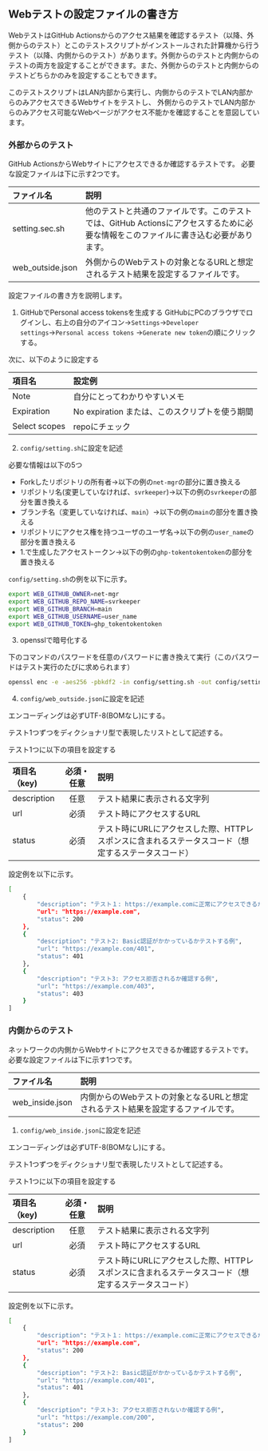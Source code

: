 ## Webテストの設定ファイルの書き方

WebテストはGitHub Actionsからのアクセス結果を確認するテスト（以降、外側からのテスト）とこのテストスクリプトがインストールされた計算機から行うテスト（以降、内側からのテスト）があります。外側からのテストと内側からのテストの両方を設定することができます。また、外側からのテストと内側からのテストどちらかのみを設定することもできます。

このテストスクリプトはLAN内部から実行し、内側からのテストでLAN内部からのみアクセスできるWebサイトをテストし、
外側からのテストでLAN内部からのみアクセス可能なWebページがアクセス不能かを確認することを意図しています。

### 外部からのテスト

GitHub ActionsからWebサイトにアクセスできるか確認するテストです。
必要な設定ファイルは下に示す2つです。

| ファイル名              | 説明                                                                |
|:------------------------|:--------------------------------------------------------------------|
|setting.sec.sh           | 他のテストと共通のファイルです。このテストでは、GitHub Actionsにアクセスするために必要な情報をこのファイルに書き込む必要があります。|
|web_outside.json         | 外側からのWebテストの対象となるURLと想定されるテスト結果を設定するファイルです。 | 


設定ファイルの書き方を説明します。

1. GitHubでPersonal access tokensを生成する
GitHubにPCのブラウザでログインし、右上の自分のアイコン→`Settings`→`Developer settings`→`Personal access tokens`
→`Generate new token`の順にクリックする。

次に、以下のように設定する

| 項目名        | 設定例                                         |
|:--------------|:-----------------------------------------------|
| Note          | 自分にとってわかりやすいメモ                   |
| Expiration    | No expiration または、このスクリプトを使う期間 |
| Select scopes | repoにチェック                                 |


2. `config/setting.sh`に設定を記述

必要な情報は以下の5つ
- Forkしたリポジトリの所有者→以下の例の`net-mgr`の部分に置き換える
- リポジトリ名(変更していなければ、`svrkeeper`)→以下の例の`svrkeeper`の部分を置き換える
- ブランチ名（変更していなければ、`main`）→以下の例の`main`の部分を置き換える
- リポジトリにアクセス権を持つユーザのユーザ名→以下の例の`user_name`の部分を置き換える
- 1.で生成したアクセストークン→以下の例の`ghp-tokentokentoken`の部分を置き換える

`config/setting.sh`の例を以下に示す。

```bash
export WEB_GITHUB_OWNER=net-mgr
export WEB_GITHUB_REPO_NAME=svrkeeper
export WEB_GITHUB_BRANCH=main
export WEB_GITHUB_USERNAME=user_name
export WEB_GITHUB_TOKEN=ghp_tokentokentoken
```

3. opensslで暗号化する

下のコマンドのパスワードを任意のパスワードに書き換えて実行（このパスワードはテスト実行のたびに求められます）
```bash
openssl enc -e -aes256 -pbkdf2 -in config/setting.sh -out config/setting.sec.sh -k パスワード
```

4. `config/web_outside.json`に設定を記述

エンコーディングは必ずUTF-8(BOMなし)にする。

テスト1つずつをディクショナリ型で表現したリストとして記述する。

テスト1つに以下の項目を設定する

| 項目名（key) | 必須・任意 |説明                                                                                                |
|:-------------|:----------:|:---------------------------------------------------------------------------------------------------|
| description  | 任意       | テスト結果に表示される文字列                                                                       |
| url          | 必須       | テスト時にアクセスするURL                                                                          |
| status       | 必須       | テスト時にURLにアクセスした際、HTTPレスポンスに含まれるステータスコード（想定するステータスコード）|

設定例を以下に示す。

```bash
[
	{
		"description": "テスト１: https://example.comに正常にアクセスできるか確認（ステータスコード200が正常）",
		"url": "https://example.com",
		"status": 200
	},
	{
		"description": "テスト2: Basic認証がかかっているかテストする例",
		"url": "https://example.com/401",
		"status": 401
	},
	{
		"description": "テスト3: アクセス拒否されるか確認する例",
		"url": "https://example.com/403",
		"status": 403
	}
]
```
### 内側からのテスト

ネットワークの内側からWebサイトにアクセスできるか確認するテストです。
必要な設定ファイルは下に示す1つです。

| ファイル名              | 説明                                                                |
|:------------------------|:--------------------------------------------------------------------| 
|web_inside.json         | 内側からのWebテストの対象となるURLと想定されるテスト結果を設定するファイルです。 | 


1. `config/web_inside.json`に設定を記述

エンコーディングは必ずUTF-8(BOMなし)にする。

テスト1つずつをディクショナリ型で表現したリストとして記述する。

テスト1つに以下の項目を設定する

| 項目名（key) | 必須・任意 |説明                                                                                                |
|:-------------|:----------:|:---------------------------------------------------------------------------------------------------|
| description  | 任意       | テスト結果に表示される文字列                                                                       |
| url          | 必須       | テスト時にアクセスするURL                                                                          |
| status       | 必須       | テスト時にURLにアクセスした際、HTTPレスポンスに含まれるステータスコード（想定するステータスコード）|

設定例を以下に示す。

```bash
[
	{
		"description": "テスト１: https://example.comに正常にアクセスできるか確認（ステータスコード200が正常）",
		"url": "https://example.com",
		"status": 200
	},
	{
		"description": "テスト2: Basic認証がかかっているかテストする例",
		"url": "https://example.com/401",
		"status": 401
	},
	{
		"description": "テスト3: アクセス拒否されないか確認する例",
		"url": "https://example.com/200",
		"status": 200
	}
]
```
